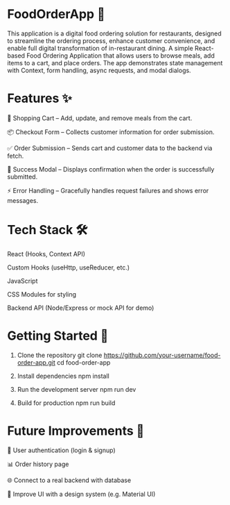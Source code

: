 # FoodOrderApp 🍔 
This application is a digital food ordering solution for restaurants, designed to streamline the ordering process, enhance customer convenience, and enable full digital transformation of in-restaurant dining.
A simple React-based Food Ordering Application that allows users to browse meals, add items to a cart, and place orders. The app demonstrates state management with Context, form handling, async requests, and modal dialogs.

# Features ✨ 
🛒 Shopping Cart – Add, update, and remove meals from the cart.

📦 Checkout Form – Collects customer information for order submission.

✅ Order Submission – Sends cart and customer data to the backend via fetch.

🎉 Success Modal – Displays confirmation when the order is successfully submitted.

⚡ Error Handling – Gracefully handles request failures and shows error messages.

# Tech Stack 🛠️ 
React (Hooks, Context API)

Custom Hooks (useHttp, useReducer, etc.)

JavaScript

CSS Modules for styling

Backend API (Node/Express or mock API for demo)

# Getting Started 🚀
1. Clone the repository
git clone https://github.com/your-username/food-order-app.git
cd food-order-app

3. Install dependencies
npm install

5. Run the development server
npm run dev

7. Build for production
npm run build

# Future Improvements 📌 
🔐 User authentication (login & signup)

📊 Order history page

🌐 Connect to a real backend with database

🎨 Improve UI with a design system (e.g. Material UI)
